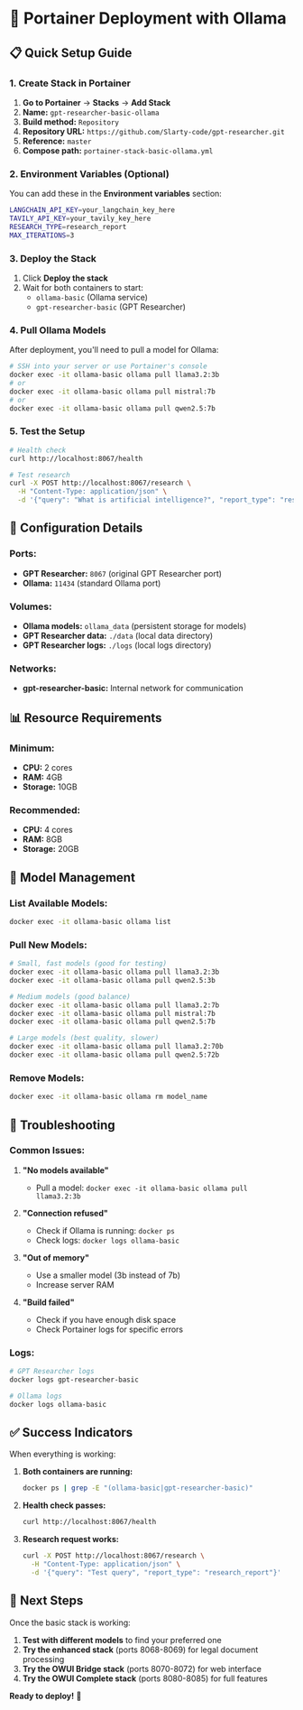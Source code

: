 # 🚀 Portainer Deployment with Ollama

## **📋 Quick Setup Guide**

### **1. Create Stack in Portainer**

1. **Go to Portainer** → **Stacks** → **Add Stack**
2. **Name:** `gpt-researcher-basic-ollama`
3. **Build method:** `Repository`
4. **Repository URL:** `https://github.com/Slarty-code/gpt-researcher.git`
5. **Reference:** `master`
6. **Compose path:** `portainer-stack-basic-ollama.yml`

### **2. Environment Variables (Optional)**

You can add these in the **Environment variables** section:

```bash
LANGCHAIN_API_KEY=your_langchain_key_here
TAVILY_API_KEY=your_tavily_key_here
RESEARCH_TYPE=research_report
MAX_ITERATIONS=3
```

### **3. Deploy the Stack**

1. Click **Deploy the stack**
2. Wait for both containers to start:
   - `ollama-basic` (Ollama service)
   - `gpt-researcher-basic` (GPT Researcher)

### **4. Pull Ollama Models**

After deployment, you'll need to pull a model for Ollama:

```bash
# SSH into your server or use Portainer's console
docker exec -it ollama-basic ollama pull llama3.2:3b
# or
docker exec -it ollama-basic ollama pull mistral:7b
# or
docker exec -it ollama-basic ollama pull qwen2.5:7b
```

### **5. Test the Setup**

```bash
# Health check
curl http://localhost:8067/health

# Test research
curl -X POST http://localhost:8067/research \
  -H "Content-Type: application/json" \
  -d '{"query": "What is artificial intelligence?", "report_type": "research_report"}'
```

## **🔧 Configuration Details**

### **Ports:**
- **GPT Researcher:** `8067` (original GPT Researcher port)
- **Ollama:** `11434` (standard Ollama port)

### **Volumes:**
- **Ollama models:** `ollama_data` (persistent storage for models)
- **GPT Researcher data:** `./data` (local data directory)
- **GPT Researcher logs:** `./logs` (local logs directory)

### **Networks:**
- **gpt-researcher-basic:** Internal network for communication

## **📊 Resource Requirements**

### **Minimum:**
- **CPU:** 2 cores
- **RAM:** 4GB
- **Storage:** 10GB

### **Recommended:**
- **CPU:** 4 cores
- **RAM:** 8GB
- **Storage:** 20GB

## **🔄 Model Management**

### **List Available Models:**
```bash
docker exec -it ollama-basic ollama list
```

### **Pull New Models:**
```bash
# Small, fast models (good for testing)
docker exec -it ollama-basic ollama pull llama3.2:3b
docker exec -it ollama-basic ollama pull qwen2.5:3b

# Medium models (good balance)
docker exec -it ollama-basic ollama pull llama3.2:7b
docker exec -it ollama-basic ollama pull mistral:7b
docker exec -it ollama-basic ollama pull qwen2.5:7b

# Large models (best quality, slower)
docker exec -it ollama-basic ollama pull llama3.2:70b
docker exec -it ollama-basic ollama pull qwen2.5:72b
```

### **Remove Models:**
```bash
docker exec -it ollama-basic ollama rm model_name
```

## **🐛 Troubleshooting**

### **Common Issues:**

1. **"No models available"**
   - Pull a model: `docker exec -it ollama-basic ollama pull llama3.2:3b`

2. **"Connection refused"**
   - Check if Ollama is running: `docker ps`
   - Check logs: `docker logs ollama-basic`

3. **"Out of memory"**
   - Use a smaller model (3b instead of 7b)
   - Increase server RAM

4. **"Build failed"**
   - Check if you have enough disk space
   - Check Portainer logs for specific errors

### **Logs:**
```bash
# GPT Researcher logs
docker logs gpt-researcher-basic

# Ollama logs
docker logs ollama-basic
```

## **✅ Success Indicators**

When everything is working:

1. **Both containers are running:**
   ```bash
   docker ps | grep -E "(ollama-basic|gpt-researcher-basic)"
   ```

2. **Health check passes:**
   ```bash
   curl http://localhost:8067/health
   ```

3. **Research request works:**
   ```bash
   curl -X POST http://localhost:8067/research \
     -H "Content-Type: application/json" \
     -d '{"query": "Test query", "report_type": "research_report"}'
   ```

## **🎯 Next Steps**

Once the basic stack is working:

1. **Test with different models** to find your preferred one
2. **Try the enhanced stack** (ports 8068-8069) for legal document processing
3. **Try the OWUI Bridge stack** (ports 8070-8072) for web interface
4. **Try the OWUI Complete stack** (ports 8080-8085) for full features

**Ready to deploy!** 🚀